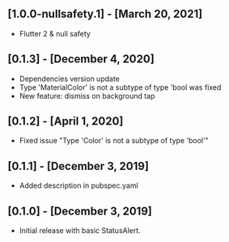 ## [1.0.0-nullsafety.1] - [March 20, 2021]
* Flutter 2 & null safety

## [0.1.3] - [December 4, 2020]

* Dependencies version update
* Type 'MaterialColor' is not a subtype of type 'bool was fixed
* New feature: dismiss on background tap

## [0.1.2] - [April 1, 2020]

* Fixed issue "Type 'Color' is not a subtype of type 'bool'" 

## [0.1.1] - [December 3, 2019]

* Added description in pubspec.yaml

## [0.1.0] - [December 3, 2019]

* Initial release with basic StatusAlert.